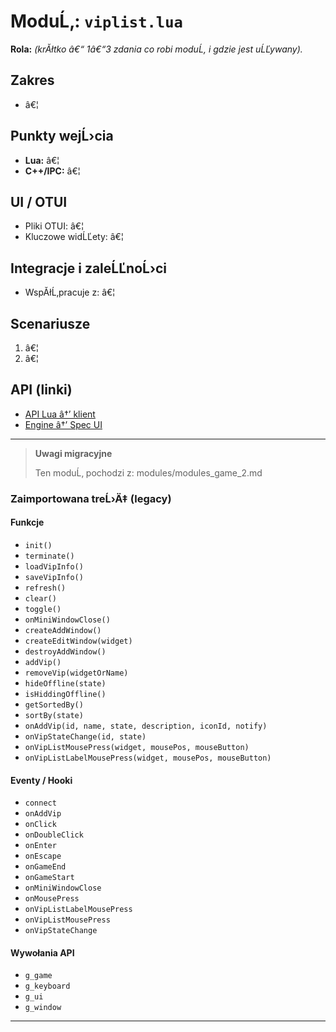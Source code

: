 ﻿# ModuĹ‚: `viplist.lua`

**Rola:** *(krĂłtko â€“ 1â€“3 zdania co robi moduĹ‚ i gdzie jest uĹĽywany).*

## Zakres
- â€¦

## Punkty wejĹ›cia
- **Lua:** â€¦
- **C++/IPC:** â€¦

## UI / OTUI
- Pliki OTUI: â€¦
- Kluczowe widĹĽety: â€¦

## Integracje i zaleĹĽnoĹ›ci
- WspĂłĹ‚pracuje z: â€¦

## Scenariusze
1. â€¦
2. â€¦

## API (linki)
- [API Lua â†’ klient](../../api/lua/luafunctions_client.md)
- [Engine â†’ Spec UI](../../api/engine/otclient_v_8_specyfikacja_ui.md)

---

> **Uwagi migracyjne**
>
> Ten moduĹ‚ pochodzi z: modules/modules_game_2.md

### Zaimportowana treĹ›Ä‡ (legacy)
#### Funkcje

- `init()`
- `terminate()`
- `loadVipInfo()`
- `saveVipInfo()`
- `refresh()`
- `clear()`
- `toggle()`
- `onMiniWindowClose()`
- `createAddWindow()`
- `createEditWindow(widget)`
- `destroyAddWindow()`
- `addVip()`
- `removeVip(widgetOrName)`
- `hideOffline(state)`
- `isHiddingOffline()`
- `getSortedBy()`
- `sortBy(state)`
- `onAddVip(id, name, state, description, iconId, notify)`
- `onVipStateChange(id, state)`
- `onVipListMousePress(widget, mousePos, mouseButton)`
- `onVipListLabelMousePress(widget, mousePos, mouseButton)`


#### Eventy / Hooki

- `connect`
- `onAddVip`
- `onClick`
- `onDoubleClick`
- `onEnter`
- `onEscape`
- `onGameEnd`
- `onGameStart`
- `onMiniWindowClose`
- `onMousePress`
- `onVipListLabelMousePress`
- `onVipListMousePress`
- `onVipStateChange`


#### Wywołania API

- `g_game`
- `g_keyboard`
- `g_ui`
- `g_window`

---
